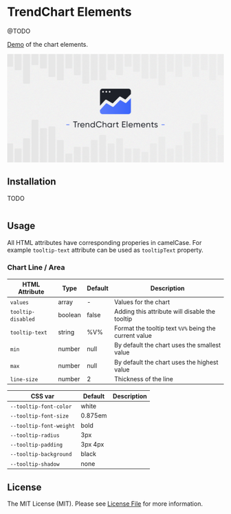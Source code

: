 # TrendChart Elements

@TODO

[Demo]() of the chart elements.

<p align="center">
    <img src="docs/banner.jpg" alt="Collision logo" width="1000">
</p>


## Installation

TODO

```bash

```

## Usage
All HTML attributes have corresponding properies in camelCase. For example `tooltip-text` attribute can be used as `tooltipText` property.


### Chart Line / Area

| HTML Attribute | Type | Default | Description |
| --- | --- | --- | --- |
| `values` | array | - | Values for the chart |
| `tooltip-disabled` | boolean | false | Adding this attribute will disable the tooltip |
| `tooltip-text` | string | %V% | Format the tooltip text `%V%` being the current value |
| `min` | number | null | By default the chart uses the smallest value |
| `max ` | number | null | By default the chart uses the highest value |
| `line-size` | number | 2 | Thickness of the line |

| CSS var | Default | Description |
| --- | --- | --- |
| `--tooltip-font-color` | white | |
| `--tooltip-font-size` | 0.875em | |
| `--tooltip-font-weight` | bold | |
| `--tooltip-radius` | 3px | |
| `--tooltip-padding` | 3px 4px | |
| `--tooltip-background` | black | |
| `--tooltip-shadow` | none | |



## License

The MIT License (MIT). Please see [License File](LICENSE.md) for more information.

